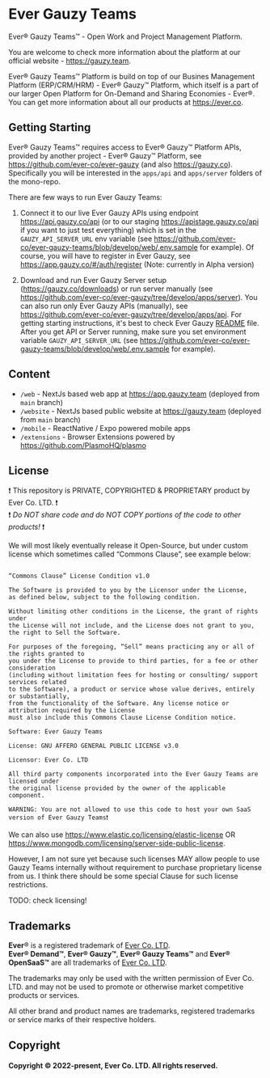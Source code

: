 # Ever Gauzy Teams

Ever® Gauzy Teams™ - Open Work and Project Management Platform. 

You are welcome to check more information about the platform at our official website - https://gauzy.team.

Ever® Gauzy Teams™ Platform is build on top of our Busines Management Platform (ERP/CRM/HRM) - Ever® Gauzy™ Platform, which itself is a part of our larger Open Platform for On-Demand and Sharing Economies - Ever®. You can get more information about all our products at https://ever.co.

## Getting Starting

Ever® Gauzy Teams™ requires access to Ever® Gauzy™ Platform APIs, provided by another project - Ever® Gauzy™ Platform, see https://github.com/ever-co/ever-gauzy (and also <https://gauzy.co>). Specifically you will be interested in the `apps/api` and `apps/server` folders of the mono-repo.

There are few ways to run Ever Gauzy Teams:

1. Connect it to our live Ever Gauzy APIs using endpoint <https://api.gauzy.co/api> (or to our staging https://apistage.gauzy.co/api if you want to just test everything) which is set in the `GAUZY_API_SERVER_URL` env variable (see <https://github.com/ever-co/ever-gauzy-teams/blob/develop/web/.env.sample> for example). Of course, you will have to register in Ever Gauzy, see <https://app.gauzy.co/#/auth/register> (Note: currently in Alpha version)

2. Download and run Ever Gauzy Server setup (<https://gauzy.co/downloads>) or run server manually (see <https://github.com/ever-co/ever-gauzy/tree/develop/apps/server>). You can also run only Ever Gauzy APIs (manually), see https://github.com/ever-co/ever-gauzy/tree/develop/apps/api. For getting starting instructions, it's best to check Ever Gauzy [README](https://github.com/ever-co/ever-gauzy/blob/develop/README.md) file. After you get API or Server running, make sure you set environment variable `GAUZY_API_SERVER_URL` (see <https://github.com/ever-co/ever-gauzy-teams/blob/develop/web/.env.sample> for example).

## Content

- `/web` - NextJs based web app at <https://app.gauzy.team> (deployed from `main` branch)
- `/website` - NextJs based public website at <https://gauzy.team> (deployed from `main` branch)
- `/mobile` - ReactNative / Expo powered mobile apps
- `/extensions` - Browser Extensions powered by https://github.com/PlasmoHQ/plasmo

## License

❗ This repository is PRIVATE, COPYRIGHTED & PROPRIETARY product by Ever Co. LTD. ❗  
❗ *Do NOT share code and do NOT COPY portions of the code to other products!* ❗  

We will most likely eventually release it Open-Source, but under custom license which sometimes called “Commons Clause”, see example below:

```

“Commons Clause” License Condition v1.0

The Software is provided to you by the Licensor under the License,
as defined below, subject to the following condition.

Without limiting other conditions in the License, the grant of rights under 
the License will not include, and the License does not grant to you,
the right to Sell the Software.

For purposes of the foregoing, “Sell” means practicing any or all of the rights granted to
you under the License to provide to third parties, for a fee or other consideration 
(including without limitation fees for hosting or consulting/ support services related
to the Software), a product or service whose value derives, entirely or substantially,
from the functionality of the Software. Any license notice or attribution required by the License
must also include this Commons Clause License Condition notice.

Software: Ever Gauzy Teams

License: GNU AFFERO GENERAL PUBLIC LICENSE v3.0

Licensor: Ever Co. LTD

All third party components incorporated into the Ever Gauzy Teams are licensed under
the original license provided by the owner of the applicable component.

WARNING: You are not allowed to use this code to host your own SaaS version of Ever Gauzy Teams❗

```

We can also use https://www.elastic.co/licensing/elastic-license OR https://www.mongodb.com/licensing/server-side-public-license.

However, I am not sure yet because such licenses MAY allow people to use Gauzy Teams internally without requirement to purchase proprietary license from us. 
I think there should be some special Clause for such license restrictions.

TODO: check licensing!

## Trademarks

**Ever**® is a registered trademark of [Ever Co. LTD](https://ever.co).  
**Ever® Demand™**, **Ever® Gauzy™**, **Ever® Gauzy Teams™** and **Ever® OpenSaaS™**  are all trademarks of [Ever Co. LTD](https://ever.co).

The trademarks may only be used with the written permission of Ever Co. LTD. and may not be used to promote or otherwise market competitive products or services.

All other brand and product names are trademarks, registered trademarks or service marks of their respective holders.

## Copyright

#### Copyright © 2022-present, Ever Co. LTD. All rights reserved.
